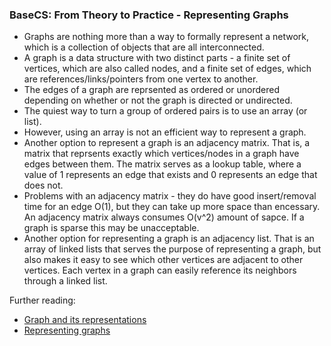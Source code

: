 ### BaseCS: From Theory to Practice - Representing Graphs

* Graphs are nothing more than a way to formally represent a network, which is a collection of objects that are all interconnected.
* A graph is a data structure with two distinct parts - a finite set of vertices, which are also called nodes, and a finite set of edges, which are references/links/pointers from one vertex to another.
* The edges of a graph are reprsented as ordered or unordered depending on whether or not the graph is directed or undirected.
* The quiest way to turn a group of ordered pairs is to use an array (or list).
* However, using an array is not an efficient way to represent a graph. 
* Another option to represent a graph is an adjacency matrix. That is, a matrix that reprsents exactly which vertices/nodes in a graph have edges between them. The matrix serves as a lookup table, where a value of 1 represents an edge that exists and 0 represents an edge that does not.
* Problems with an adjacency matrix - they do have good insert/removal time for an edge O(1), but they can take up more space than encessary. An adjacency matrix always consumes O(v^2) amount of sapce. If a graph is sparse this may be unacceptable.
* Another option for representing a graph is an adjacency list. That is an array of linked lists that serves the purpose of representing a graph, but also makes it easy to see which other vertices are adjacent to other vertices. Each vertex in a graph can easily reference its neighbors through a linked list.

Further reading:
* [Graph and its representations](https://www.geeksforgeeks.org/graph-and-its-representations/)
* [Representing graphs](https://www.khanacademy.org/computing/computer-science/algorithms/graph-representation/a/representing-graphs)